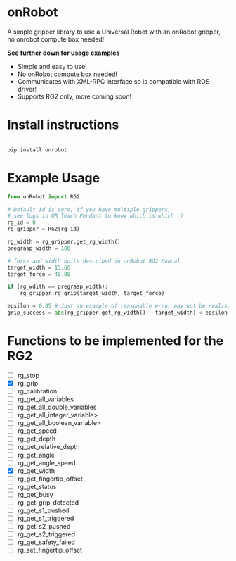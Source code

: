 # onRobot

A simple gripper library to use a Universal Robot with an onRobot gripper, no onrobot compute box needed!

**See further down for usage examples**

- Simple and easy to use!
- No onRobot compute box needed!
- Communicates with XML-RPC interface so is compatible with ROS driver!
- Supports RG2 only, more coming soon!

# Install instructions

```bash

pip install onrobot


```
# Example Usage

```python
from onRobot import RG2

# Default id is zero, if you have multiple grippers, 
# see logs in UR Teach Pendant to know which is which :)
rg_id = 0
rg_gripper = RG2(rg_id)

rg_width = rg_gripper.get_rg_width()
pregrasp_width = 100

# force and width units described in onRobot RG2 Manual
target_width = 15.66
target_force = 40.00

if (rg_wdith == pregrasp_width):
    rg_gripper.rg_grip(target_width, target_force)

epsilon = 0.05 # Just an example of reasonable error may not be realistic. 
grip_success = abs(rg_gripper.get_rg_width() - target_width) < epsilon

```


# Functions to be implemented for the RG2

- [ ] rg_stop
- [x] rg_grip
- [ ] rg_calibration
- [ ] rg_get_all_variables
- [ ] rg_get_all_double_variables
- [ ] rg_get_all_integer_variable>
- [ ] rg_get_all_boolean_variable>
- [ ] rg_get_speed
- [ ] rg_get_depth
- [ ] rg_get_relative_depth
- [ ] rg_get_angle
- [ ] rg_get_angle_speed
- [x] rg_get_width
- [ ] rg_get_fingertip_offset
- [ ] rg_get_status
- [ ] rg_get_busy
- [ ] rg_get_grip_detected
- [ ] rg_get_s1_pushed
- [ ] rg_get_s1_triggered
- [ ] rg_get_s2_pushed
- [ ] rg_get_s2_triggered
- [ ] rg_get_safety_failed
- [ ] rg_set_fingertip_offset